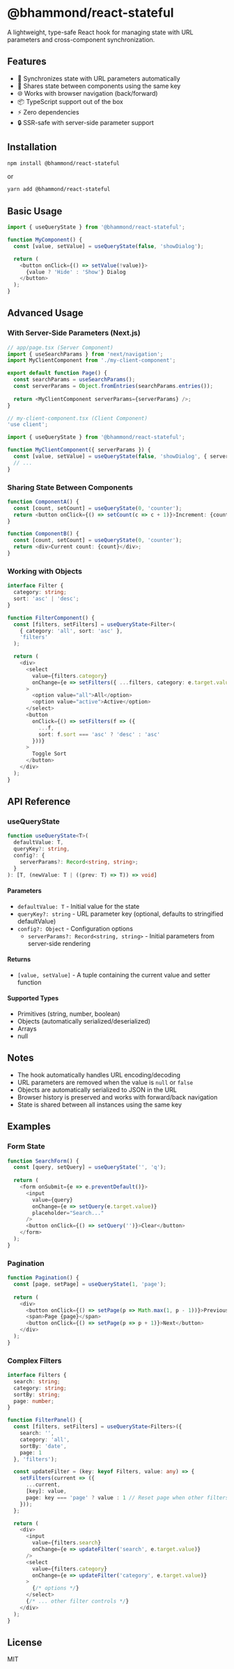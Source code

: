 # @bhammond/react-stateful

A lightweight, type-safe React hook for managing state with URL parameters and cross-component synchronization.

## Features

- 🔄 Synchronizes state with URL parameters automatically
- 🤝 Shares state between components using the same key
- 🌐 Works with browser navigation (back/forward)
- 📦 TypeScript support out of the box
- ⚡️ Zero dependencies
- 🔒 SSR-safe with server-side parameter support

## Installation

```bash
npm install @bhammond/react-stateful
```

or

```bash
yarn add @bhammond/react-stateful
```

## Basic Usage

```typescript
import { useQueryState } from '@bhammond/react-stateful';

function MyComponent() {
  const [value, setValue] = useQueryState(false, 'showDialog');

  return (
    <button onClick={() => setValue(!value)}>
      {value ? 'Hide' : 'Show'} Dialog
    </button>
  );
}
```

## Advanced Usage

### With Server-Side Parameters (Next.js)

```typescript
// app/page.tsx (Server Component)
import { useSearchParams } from 'next/navigation';
import MyClientComponent from './my-client-component';

export default function Page() {
  const searchParams = useSearchParams();
  const serverParams = Object.fromEntries(searchParams.entries());
  
  return <MyClientComponent serverParams={serverParams} />;
}

// my-client-component.tsx (Client Component)
'use client';

import { useQueryState } from '@bhammond/react-stateful';

function MyClientComponent({ serverParams }) {
  const [value, setValue] = useQueryState(false, 'showDialog', { serverParams });
  // ...
}
```

### Sharing State Between Components

```typescript
function ComponentA() {
  const [count, setCount] = useQueryState(0, 'counter');
  return <button onClick={() => setCount(c => c + 1)}>Increment: {count}</button>;
}

function ComponentB() {
  const [count, setCount] = useQueryState(0, 'counter');
  return <div>Current count: {count}</div>;
}
```

### Working with Objects

```typescript
interface Filter {
  category: string;
  sort: 'asc' | 'desc';
}

function FilterComponent() {
  const [filters, setFilters] = useQueryState<Filter>(
    { category: 'all', sort: 'asc' },
    'filters'
  );

  return (
    <div>
      <select
        value={filters.category}
        onChange={e => setFilters({ ...filters, category: e.target.value })}
      >
        <option value="all">All</option>
        <option value="active">Active</option>
      </select>
      <button
        onClick={() => setFilters(f => ({ 
          ...f, 
          sort: f.sort === 'asc' ? 'desc' : 'asc' 
        }))}
      >
        Toggle Sort
      </button>
    </div>
  );
}
```

## API Reference

### useQueryState

```typescript
function useQueryState<T>(
  defaultValue: T,
  queryKey?: string,
  config?: {
    serverParams?: Record<string, string>;
  }
): [T, (newValue: T | ((prev: T) => T)) => void]
```

#### Parameters

- `defaultValue: T` - Initial value for the state
- `queryKey?: string` - URL parameter key (optional, defaults to stringified defaultValue)
- `config?: Object` - Configuration options
  - `serverParams?: Record<string, string>` - Initial parameters from server-side rendering

#### Returns

- `[value, setValue]` - A tuple containing the current value and setter function

#### Supported Types

- Primitives (string, number, boolean)
- Objects (automatically serialized/deserialized)
- Arrays
- null

## Notes

- The hook automatically handles URL encoding/decoding
- URL parameters are removed when the value is `null` or `false`
- Objects are automatically serialized to JSON in the URL
- Browser history is preserved and works with forward/back navigation
- State is shared between all instances using the same key

## Examples

### Form State

```typescript
function SearchForm() {
  const [query, setQuery] = useQueryState('', 'q');
  
  return (
    <form onSubmit={e => e.preventDefault()}>
      <input
        value={query}
        onChange={e => setQuery(e.target.value)}
        placeholder="Search..."
      />
      <button onClick={() => setQuery('')}>Clear</button>
    </form>
  );
}
```

### Pagination

```typescript
function Pagination() {
  const [page, setPage] = useQueryState(1, 'page');
  
  return (
    <div>
      <button onClick={() => setPage(p => Math.max(1, p - 1))}>Previous</button>
      <span>Page {page}</span>
      <button onClick={() => setPage(p => p + 1)}>Next</button>
    </div>
  );
}
```

### Complex Filters

```typescript
interface Filters {
  search: string;
  category: string;
  sortBy: string;
  page: number;
}

function FilterPanel() {
  const [filters, setFilters] = useQueryState<Filters>({
    search: '',
    category: 'all',
    sortBy: 'date',
    page: 1
  }, 'filters');

  const updateFilter = (key: keyof Filters, value: any) => {
    setFilters(current => ({
      ...current,
      [key]: value,
      page: key === 'page' ? value : 1 // Reset page when other filters change
    }));
  };

  return (
    <div>
      <input
        value={filters.search}
        onChange={e => updateFilter('search', e.target.value)}
      />
      <select
        value={filters.category}
        onChange={e => updateFilter('category', e.target.value)}
      >
        {/* options */}
      </select>
      {/* ... other filter controls */}
    </div>
  );
}
```

## License

MIT